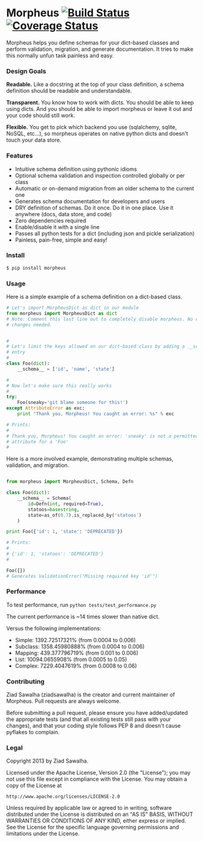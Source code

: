 Morpheus [![Build Status](https://travis-ci.org/ziadsawalha/morpheus.png)](https://travis-ci.org/ziadsawalha/morpheus) [![Coverage Status](https://coveralls.io/repos/ziadsawalha/morpheus/badge.png?branch=master)](https://coveralls.io/r/ziadsawalha/morpheus)
========

Morpheus helps you define schemas for your dict-based classes and perform validation, migration, and generate documentation. It tries to make this normally unfun task painless and easy.

### Design Goals ###

**Readable.** Like a docstring at the top of your class definition, a schema definition should be readable and understandable.

**Transparent.** You know how to work with dicts. You should be able to keep using dicts. And you should be able to import morpheus or leave it out and your code should still work.

**Flexible.** You get to pick which backend you use (sqlalchemy, sqlite, NoSQL, etc...), so morpheus operates on native python dicts and doesn't touch your data store.

### Features ###

* Intuitive schema definition using pythonic idioms
* Optional schema validation and inspection controlled globally or per class
* Automatic or on-demand migration from an older schema to the current one
* Generates schema documentation for developers and users
* DRY definition of schemas. Do it once. Do it in one place. Use it anywhere (docs, data store, and code)
* Zero dependencies required
* Enable/disable it with a single line
* Passes all python tests for a dict (including json and pickle serialization)
* Painless, pain-free, simple and easy!

### Install ###

```bash
$ pip install morpheus
```

### Usage ###

Here is a simple example of a schema definition on a dict-based class.

```python
# Let's import MorpheusDict as dict in our module
from morpheus import MorpheusDict as dict
# Note: Comment this last line out to completely disable morpheus. No code
# changes needed.


#
# Let's limit the keys allowed on our dict-based class by adding a __schema__
# entry
#
class Foo(dict):
    __schema__ = ['id', 'name', 'state']

#
# Now let's make sure this really works
#
try:
    Foo(sneaky='git blame someone for this!')
except AttributeError as exc:
    print "Thank you, Morpheus! You caught an error: %s" % exc

# Prints:
#
# Thank you, Morpheus! You caught an error: 'sneaky' is not a permitted
# attribute for a 'Foo'
#
```

Here is a more involved example, demonstrating multiple schemas, validation, and migration.

```python

from morpheus import MorpheusDict, Schema, Defn

class Foo(dict):
    __schema__ = Schema(
        id=Defn(int, required=True),
        statoos=basestring,
        state=as_of(0.7).is_replaced_by('statoos')
    )

print Foo({'id': 1, 'state': 'DEPRECATED'})

# Prints:
#
# {'id': 1, 'statoos': 'DEPRECATED'}
#

Foo({})
# Generates ValidationError("Missing required key 'id'")

```

### Performance

To test performance, run `python tests/test_performance.py`

The current performance is ~14 times slower than native dict.

Versus the following implementations:

- Simple:   1392.72517321% (from 0.0004 to 0.006)
- Subclass: 1358.45980888% (from 0.0004 to 0.006)
- Mapping:   439.377796719% (from 0.001 to 0.006)
- List:     10094.0655908% (from 0.0005 to 0.05)
- Complex:  7229.4047619% (from 0.0008 to 0.06)


### Contributing ###

Ziad Sawalha (ziadsawalha) is the creator and current maintainer of Morpheus. Pull requests are always welcome.

Before submitting a pull request, please ensure you have added/updated the appropriate tests (and that all existing tests still pass with your changes), and that your coding style follows PEP 8 and doesn't cause pyflakes to complain.


### Legal ###

Copyright 2013 by Ziad Sawalha.

Licensed under the Apache License, Version 2.0 (the "License");
you may not use this file except in compliance with the License.
You may obtain a copy of the License at

    http://www.apache.org/licenses/LICENSE-2.0

Unless required by applicable law or agreed to in writing, software
distributed under the License is distributed on an "AS IS" BASIS,
WITHOUT WARRANTIES OR CONDITIONS OF ANY KIND, either express or implied.
See the License for the specific language governing permissions and
limitations under the License.
